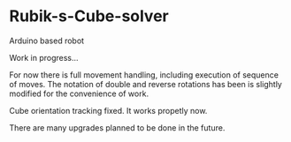 # Rubik-s-Cube-solver
Arduino based robot

Work in progress...

For now there is full movement handling, including execution of sequence of moves. The notation of double and reverse rotations has been is slightly modified for the convenience of work.

Cube orientation tracking fixed. It works propetly now.

There are many upgrades planned to be done in the future.
